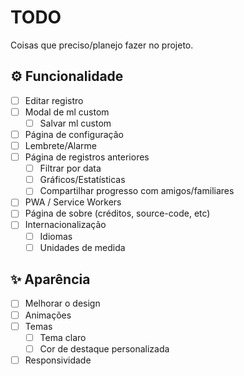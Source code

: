 # TODO

Coisas que preciso/planejo fazer no projeto.

## ⚙ Funcionalidade

-   [ ] Editar registro
-   [ ] Modal de ml custom
    -   [ ] Salvar ml custom
-   [ ] Página de configuração
-   [ ] Lembrete/Alarme
-   [ ] Página de registros anteriores
    -   [ ] Filtrar por data
    -   [ ] Gráficos/Estatísticas
    -   [ ] Compartilhar progresso com amigos/familiares
-   [ ] PWA / Service Workers
-   [ ] Página de sobre (créditos, source-code, etc)
-   [ ] Internacionalização
    -   [ ] Idiomas
    -   [ ] Unidades de medida

## ✨ Aparência

-   [ ] Melhorar o design
-   [ ] Animações
-   [ ] Temas
    -   [ ] Tema claro
    -   [ ] Cor de destaque personalizada
-   [ ] Responsividade
